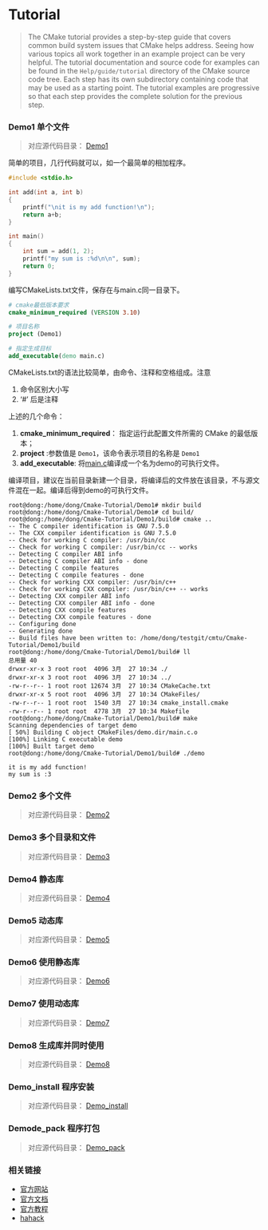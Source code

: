 # Tutorial

> The CMake tutorial provides a step-by-step guide that covers common build system issues that CMake helps address. Seeing how various topics all work together in an example project can be very helpful. The tutorial documentation and source code for examples can be found in the `Help/guide/tutorial` directory of the CMake source code tree. Each step has its own subdirectory containing code that may be used as a starting point. The tutorial examples are progressive so that each step provides the complete solution for the previous step.



### Demo1 单个文件

> 对应源代码目录： [Demo1](https://github.com/wodingdong/Cmake-Tutorial/tree/main/Demo1)

简单的项目，几行代码就可以，如一个最简单的相加程序。

```c
#include <stdio.h>

int add(int a, int b)
{
	printf("\nit is my add function!\n");
	return a+b;
}

int main()
{
	int sum = add(1, 2);
	printf("my sum is :%d\n\n", sum);	
	return 0;
}

```

编写CMakeLists.txt文件，保存在与main.c同一目录下。

```cmake
# cmake最低版本要求
cmake_minimum_required (VERSION 3.10)

# 项目名称
project (Demo1)

# 指定生成目标
add_executable(demo main.c)

```

CMakeLists.txt的语法比较简单，由命令、注释和空格组成。注意

1. 命令区别大小写
2.  ‘#’ 后是注释

上述的几个命令：

1. **cmake_minimum_required**： 指定运行此配置文件所需的 CMake 的最低版本；
2. **project** :参数值是 `Demo1`，该命令表示项目的名称是 `Demo1`
3. **add_executable**: 将[main.c](https://github.com/wodingdong/Cmake-Tutorial/blob/main/Demo1/main.c)编译成一个名为demo的可执行文件。

编译项目，建议在当前目录新建一个目录，将编译后的文件放在该目录，不与源文件混在一起。编译后得到demo的可执行文件。

```
root@dong:/home/dong/Cmake-Tutorial/Demo1# mkdir build
root@dong:/home/dong/Cmake-Tutorial/Demo1# cd build/
root@dong:/home/dong/Cmake-Tutorial/Demo1/build# cmake ..
-- The C compiler identification is GNU 7.5.0
-- The CXX compiler identification is GNU 7.5.0
-- Check for working C compiler: /usr/bin/cc
-- Check for working C compiler: /usr/bin/cc -- works
-- Detecting C compiler ABI info
-- Detecting C compiler ABI info - done
-- Detecting C compile features
-- Detecting C compile features - done
-- Check for working CXX compiler: /usr/bin/c++
-- Check for working CXX compiler: /usr/bin/c++ -- works
-- Detecting CXX compiler ABI info
-- Detecting CXX compiler ABI info - done
-- Detecting CXX compile features
-- Detecting CXX compile features - done
-- Configuring done
-- Generating done
-- Build files have been written to: /home/dong/testgit/cmtu/Cmake-Tutorial/Demo1/build
root@dong:/home/dong/Cmake-Tutorial/Demo1/build# ll
总用量 40
drwxr-xr-x 3 root root  4096 3月  27 10:34 ./
drwxr-xr-x 3 root root  4096 3月  27 10:34 ../
-rw-r--r-- 1 root root 12674 3月  27 10:34 CMakeCache.txt
drwxr-xr-x 5 root root  4096 3月  27 10:34 CMakeFiles/
-rw-r--r-- 1 root root  1540 3月  27 10:34 cmake_install.cmake
-rw-r--r-- 1 root root  4778 3月  27 10:34 Makefile
root@dong:/home/dong/Cmake-Tutorial/Demo1/build# make
Scanning dependencies of target demo
[ 50%] Building C object CMakeFiles/demo.dir/main.c.o
[100%] Linking C executable demo
[100%] Built target demo
root@dong:/home/dong/Cmake-Tutorial/Demo1/build# ./demo 

it is my add function!
my sum is :3

```



### Demo2 多个文件

> 对应源代码目录： [Demo2](https://github.com/wodingdong/Cmake-Tutorial/tree/main/Demo2)

### Demo3 多个目录和文件

> 对应源代码目录： [Demo3](https://github.com/wodingdong/Cmake-Tutorial/tree/main/Demo3)

### Demo4 静态库

> 对应源代码目录： [Demo4](https://github.com/wodingdong/Cmake-Tutorial/tree/main/Demo4)

### Demo5 动态库

> 对应源代码目录： [Demo5](https://github.com/wodingdong/Cmake-Tutorial/tree/main/Demo5)

### Demo6 使用静态库

> 对应源代码目录： [Demo6](https://github.com/wodingdong/Cmake-Tutorial/tree/main/Demo6)

### Demo7 使用动态库

> 对应源代码目录： [Demo7](https://github.com/wodingdong/Cmake-Tutorial/tree/main/Demo7)

### Demo8 生成库并同时使用

> 对应源代码目录： [Demo8](https://github.com/wodingdong/Cmake-Tutorial/tree/main/Demo8)

### Demo_install 程序安装

> 对应源代码目录： [Demo_install](https://github.com/wodingdong/Cmake-Tutorial/tree/main/Demo_install)

### Demode_pack 程序打包

> 对应源代码目录： [Demo_pack](https://github.com/wodingdong/Cmake-Tutorial/tree/main/Demo_pack)

### 相关链接

- [官方网站](http://www.cmake.org/ )
- [官方文档](https://www.hahack.com/codes/cmake/)
- [官方教程](https://cmake.org/cmake-tutorial)
- [hahack](https://www.hahack.com/codes/cmake/)



